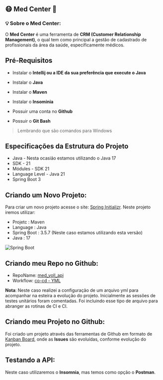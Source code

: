 
## **:mask: Med Center :iphone:**


### :bulb: **Sobre o **Med Center**:**

O **Med Center** é uma ferramenta de **CRM (Customer Relationship Management)**, o qual tem como principal a gestão de cadastrado
de profissionais da área da saúde, especificamente médicos.

## Pré-Requisitos

- Instalar o **Intellij ou a IDE da sua preferência que execute o Java**
![]()

- Instalar o **Java**
- Instalar o **Maven**
- Instalar o **Insominia**
- Possuir uma conta no **Github**
- Possuir o **Git Bash**

> Lembrando que são comandos para Windows


## Especificações da Estrutura do Projeto

- Java - Nesta ocasião estamos utilizando o Java 17
- SDK - 21
- Módules - SDK 21
- Language Level - Java 21
- Spring Boot 3

## Criando um Novo Projeto:

Para criar um novo projeto acesse o site: [Spring Initializr](https://start.spring.io/).
Neste projeto iremos utilizar:

- Projetc : Maven
- Language : Java
- Spring Boot : 3.5.7 (Neste caso estamos utilizando esta versão)
- Java : 17

![Spring Boot](../med_voll_api/src/main/resources/static/img_01.png)

## Criando meu Repo no Github:

- RepoName: [med_voll_api](https://github.com/analaurafra/med_voll_api)
- Workflow: [co-cd - YML](https://github.com/analaurafra/med_voll_api/blob/main/.github/workflows/ci-cd.yml)

**Nota**: Neste caso realizei a configuração de um arquivo yml para acompanhar na esteira a evolução do projeto.
Inicialmente as sessões de testes unitários foram comentadas. Foi incluindo esse tipo de arquivo para abranger
as rotinas de CI e CI.

## Criando meu Projeto no Github:

Foi criado um projeto através das ferramentas de Github em formato de [Kanban Board](https://github.com/users/analaurafra/projects/1/views/1), onde as **Issues** são evoluídas, conforme evolução
do projeto.


## Testando a API:

Neste caso utilizaremos o **Insomnia**, mas temos como opção o **Postman**.